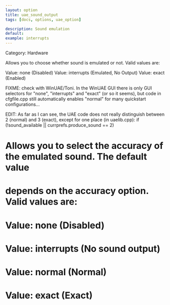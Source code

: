 ```yaml
---
layout: option
title: uae_sound_output
tags: [docs, options, uae_option]

description: Sound emulation
default:
example: interrupts
---
```


Category: Hardware

Allows you to choose whether sound is emulated or not. Valid values are:

Value: none (Disabled)
Value: interrupts (Emulated, No Output)
Value: exact (Enabled)

FIXME: check with WinUAE/Toni. In the WinUAE GUI there is only GUI selectors
for "none", "interrupts" and "exact" (or so it seems), but code in cfgfile.cpp
still automatically enables "normal" for many quickstart configurations...

EDIT: As far as I can see, the UAE code does not really distinguish between
2 (normal) and 3 (exact), except for one place (in uaelib.cpp):
if (!sound_available || currprefs.produce_sound == 2)

# Allows you to select the accuracy of the emulated sound. The default value
# depends on the accuracy option. Valid values are:
#
# Value: none (Disabled)
# Value: interrupts (No sound output)
# Value: normal (Normal)
# Value: exact (Exact)
